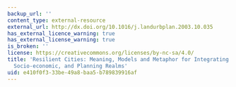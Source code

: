 ```yaml
---
backup_url: ''
content_type: external-resource
external_url: http://dx.doi.org/10.1016/j.landurbplan.2003.10.035
has_external_licence_warning: true
has_external_license_warning: true
is_broken: ''
license: https://creativecommons.org/licenses/by-nc-sa/4.0/
title: 'Resilient Cities: Meaning, Models and Metaphor for Integrating the Ecological,
  Socio-economic, and Planning Realms'
uid: e410f0f3-33be-49a8-baa5-b789839916af
---
```

